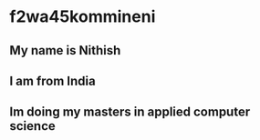 # f2wa45kommineni
## My name is Nithish
## I am from India
## Im doing my masters in applied computer science
